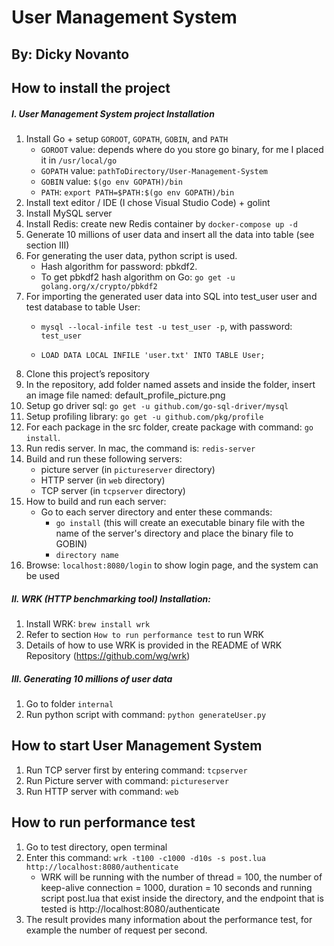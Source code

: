 # User Management System
## By: Dicky Novanto

## How to install the project
##### I. User Management System project Installation
1. Install Go + setup `GOROOT`, `GOPATH`, `GOBIN`, and `PATH`
    - `GOROOT` value: depends where do you store go binary, for me I placed it in `/usr/local/go`
    - `GOPATH` value: `pathToDirectory/User-Management-System`
    - `GOBIN` value: `$(go env GOPATH)/bin`
    - `PATH`: `export PATH=$PATH:$(go env GOPATH)/bin`
2. Install text editor / IDE (I chose Visual Studio Code) + golint
3. Install MySQL server
4. Install Redis: create new Redis container by `docker-compose up -d`
5. Generate 10 millions of user data and insert all the data into table (see section III)
6. For generating the user data, python script is used. 
    - Hash algorithm for password: pbkdf2.
    - To get pbkdf2 hash algorithm on Go: `go get -u golang.org/x/crypto/pbkdf2`
7. For importing the generated user data into SQL into test_user user and test database to table User:
    - `mysql --local-infile test -u test_user -p`, with password: `test_user`

    - `LOAD DATA LOCAL INFILE 'user.txt' INTO TABLE User;`
8. Clone this project’s repository
10. In the repository, add folder named assets and inside the folder, insert an image file named: default_profile_picture.png
11. Setup go driver sql: `go get -u github.com/go-sql-driver/mysql`
12. Setup profiling library: `go get -u github.com/pkg/profile`
13. For each package in the src folder, create package with command: `go install`.
14. Run redis server. In mac, the command is: `redis-server`
15. Build and run these following servers:
    - picture server (in `pictureserver` directory)
    - HTTP server (in `web` directory)
    - TCP server (in `tcpserver` directory)
16. How to build and run each server:
    - Go to each server directory and enter these commands:
        - `go install` (this will create an executable binary file with the name of the server's directory and place the binary file to GOBIN)
        - `directory name`
17. Browse: `localhost:8080/login` to show login page, and the system can be used

##### II. WRK (HTTP benchmarking tool) Installation:
1. Install WRK: `brew install wrk`
2. Refer to section `How to run performance test` to run WRK
3. Details of how to use WRK is provided in the README of WRK Repository (https://github.com/wg/wrk)

##### III. Generating 10 millions of user data
1. Go to folder `internal`
2. Run python script with command: `python generateUser.py`

## How to start User Management System
1. Run TCP server first by entering command: `tcpserver`
2. Run Picture server with command: `pictureserver`
3. Run HTTP server with command: `web`

## How to run performance test
1. Go to test directory, open terminal
2. Enter this command: `wrk -t100 -c1000 -d10s -s post.lua http://localhost:8080/authenticate `
    - WRK will be running with the number of thread = 100, the number of keep-alive connection = 1000, duration = 10 seconds and running script post.lua that exist inside the directory, and the endpoint that is tested is http://localhost:8080/authenticate
3. The result provides many information about the performance test, for example the number of request per second.